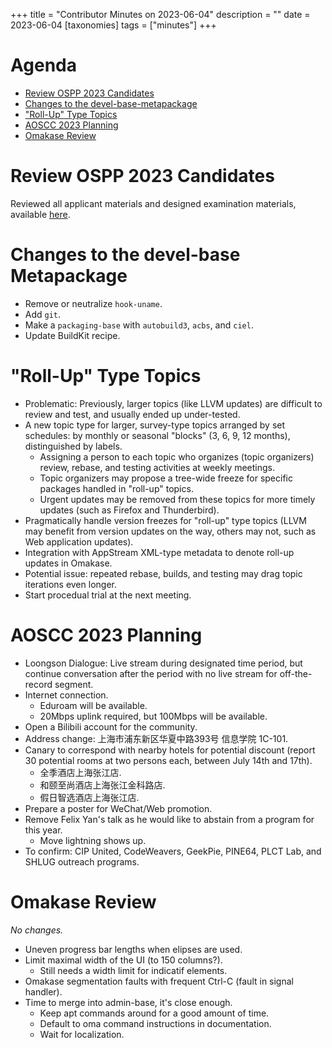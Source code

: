 +++
title = "Contributor Minutes on 2023-06-04"
description = ""
date = 2023-06-04
[taxonomies]
tags = ["minutes"]
+++

Agenda
======

- [Review OSPP 2023 Candidates](#review-ospp-2023-candidates)
- [Changes to the devel-base-metapackage](#changes-to-the-devel-base-metapackage)
- ["Roll-Up" Type Topics](#roll-up-type-topics)
- [AOSCC 2023 Planning](#aoscc-2023-planning)
- [Omakase Review](#omakase-review)

Review OSPP 2023 Candidates
===========================

Reviewed all applicant materials and designed examination materials, available [here](https://repo.aosc.io/aosc-documentation/ospp-2023/).

Changes to the devel-base Metapackage
=====================================

- Remove or neutralize `hook-uname`.
- Add `git`.
- Make a `packaging-base` with `autobuild3`, `acbs`, and `ciel`.
- Update BuildKit recipe.

"Roll-Up" Type Topics
=====================

- Problematic: Previously, larger topics (like LLVM updates) are difficult to review and test, and usually ended up under-tested.
- A new topic type for larger, survey-type topics arranged by set schedules: by monthly or seasonal "blocks" (3, 6, 9, 12 months), distinguished by labels.
    - Assigning a person to each topic who organizes (topic organizers) review, rebase, and testing activities at weekly meetings.
    - Topic organizers may propose a tree-wide freeze for specific packages handled in "roll-up" topics.
    - Urgent updates may be removed from these topics for more timely updates (such as Firefox and Thunderbird).
- Pragmatically handle version freezes for "roll-up" type topics (LLVM may benefit from version updates on the way, others may not, such as Web application updates).
- Integration with AppStream XML-type metadata to denote roll-up updates in Omakase.
- Potential issue: repeated rebase, builds, and testing may drag topic iterations even longer.
- Start procedual trial at the next meeting.

AOSCC 2023 Planning
===================

- Loongson Dialogue: Live stream during designated time period, but continue conversation after the period with no live stream for off-the-record segment.
- Internet connection.
    - Eduroam will be available.
    - 20Mbps uplink required, but 100Mbps will be available.
- Open a Bilibili account for the community.
- Address change: 上海市浦东新区华夏中路393号 信息学院 1C-101.
- Canary to correspond with nearby hotels for potential discount (report 30 potential rooms at two persons each, between July 14th and 17th).
    - 全季酒店上海张江店.
    - 和颐至尚酒店上海张江金科路店.
    - 假日智选酒店上海张江店.
- Prepare a poster for WeChat/Web promotion.
- Remove Felix Yan's talk as he would like to abstain from a program for this year.
    - Move lightning shows up.
- To confirm: CIP United, CodeWeavers, GeekPie, PINE64, PLCT Lab, and SHLUG outreach programs.

Omakase Review
==============

*No changes.*

- Uneven progress bar lengths when elipses are used.
- Limit maximal width of the UI (to 150 columns?).
    - Still needs a width limit for indicatif elements.
- Omakase segmentation faults with frequent Ctrl-C (fault in signal handler).
- Time to merge into admin-base, it's close enough.
    - Keep apt commands around for a good amount of time.
    - Default to oma command instructions in documentation.
    - Wait for localization.
